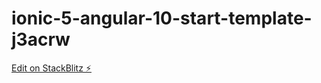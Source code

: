 # ionic-5-angular-10-start-template-j3acrw

[Edit on StackBlitz ⚡️](https://stackblitz.com/edit/ionic-5-angular-10-start-template-j3acrw)